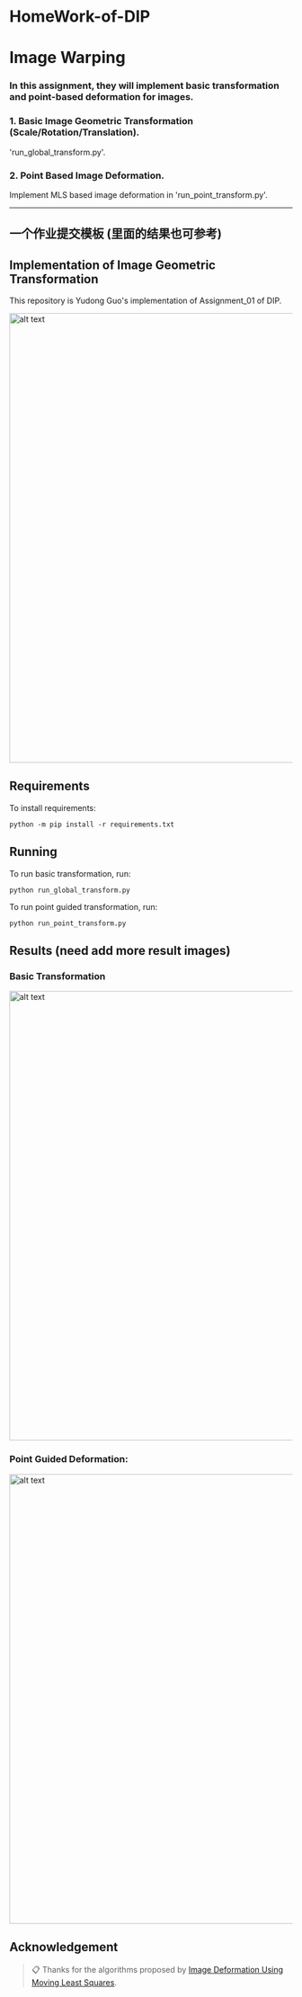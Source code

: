 # HomeWork-of-DIP
# Image Warping

### In this assignment, they will implement basic transformation and point-based deformation for images.


### 1. Basic Image Geometric Transformation (Scale/Rotation/Translation).
'run_global_transform.py'.


### 2. Point Based Image Deformation.

Implement MLS based image deformation in 'run_point_transform.py'.

---
## 一个作业提交模板 (里面的结果也可参考)


## Implementation of Image Geometric Transformation

This repository is Yudong Guo's implementation of Assignment_01 of DIP. 

<img src="pics/teaser.png" alt="alt text" width="800">

## Requirements

To install requirements:

```setup
python -m pip install -r requirements.txt
```


## Running

To run basic transformation, run:

```basic
python run_global_transform.py
```

To run point guided transformation, run:

```point
python run_point_transform.py
```

## Results (need add more result images)
### Basic Transformation
<img src="pics/global_demo.gif" alt="alt text" width="800">

### Point Guided Deformation:
<img src="pics/point_demo.gif" alt="alt text" width="800">

## Acknowledgement

>📋 Thanks for the algorithms proposed by [Image Deformation Using Moving Least Squares](https://people.engr.tamu.edu/schaefer/research/mls.pdf).
